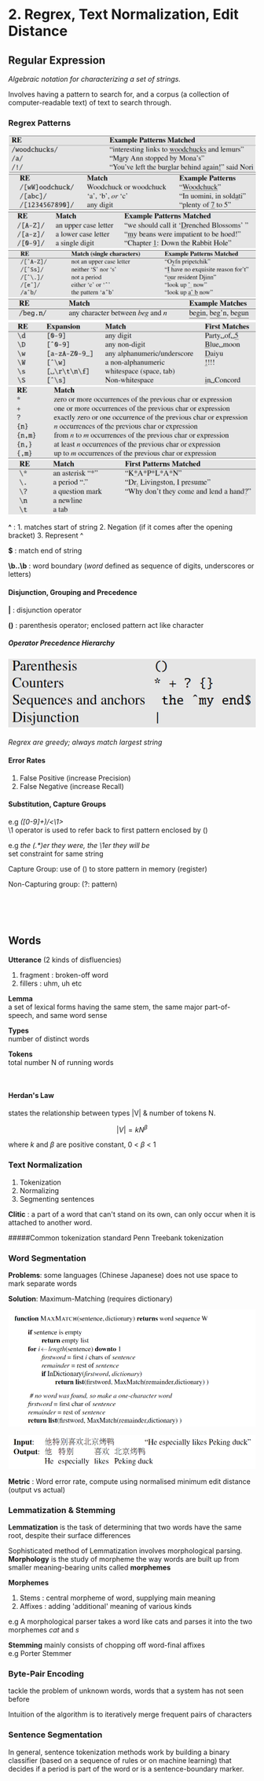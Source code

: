 
# 2. Regrex, Text Normalization, Edit Distance


## Regular Expression
_Algebraic notation for characterizing a set of strings._

Involves having a pattern to search for, and a corpus (a collection of computer-readable text) of text to search through.

### Regrex Patterns

![Regrex](img/regrex1.png "pattern1")
![Regrex](img/regrex2.png "pattern2")
![Regrex](img/regrex3.png "pattern3")
![Regrex](img/regrex4.png "pattern4")
![Regrex](img/regrex5.png "pattern5")
![Regrex](img/regrex6.png "pattern6")
![Regrex](img/regrex7.png "pattern7")
![Regrex](img/regrex8.png "pattern8")


**^** : 1. matches start of string
2. Negation (if it comes after the opening bracket)
3. Represent ^

**$** : match end of string

**\b..\b** : word boundary (*word* defined as sequence of digits, underscores or letters)

#### Disjunction, Grouping and Precedence

**|** : disjunction operator

**()** : parenthesis operator; enclosed pattern act like character

##### Operator Precedence Hierarchy
![Hierarchy](img/op_hierarchy.png "op")

_Regrex are greedy; always match largest string_

#### Error Rates
1. False Positive (increase Precision)
2. False Negative (increase Recall)


#### Substitution, Capture Groups
e.g _([0-9]+)/<\1>_<br>
\1 operator is used to refer back to first pattern enclosed by ()

e.g _the (.*)er they were, the \1er they will be_ <br>
set constraint for same string

Capture Group: use of () to store pattern in memory (register)

Non-Capturing group: (?: pattern)

<br>
<br>
<br>

## Words

**Utterance** (2 kinds of disfluencies)

1. fragment : broken-off word
2. fillers : uhm, uh etc


**Lemma** <br>
a set of lexical forms having the same stem, the same major part-of-speech, and same word sense

**Types**<br>
number of distinct words

**Tokens**<br>
total number N of running words

<br>


#### Herdan's Law
states the relationship between types |V| & number of tokens N.

$$|V| = kN^{\beta}$$

where $k$ and $\beta$ are positive constant, 0 < $\beta$ < 1


### Text Normalization

1. Tokenization
2. Normalizing
3. Segmenting sentences

**Clitic** : a part of a word that can't stand on its own, can only occur when it is attached to another word.

#####Common tokenization standard
Penn Treebank tokenization

### Word Segmentation
**Problems**: some languages (Chinese Japanese) does not use space to mark separate words

**Solution**: Maximum-Matching (requires dictionary)

![MaxMatch](img/maxmatch.png)

![MaxMatch](img/output_maxmatch.png)

**Metric** : Word error rate, compute using normalised minimum edit distance (output vs actual)

### Lemmatization & Stemming

**Lemmatization** is the task of determining that two words have the same root, despite their surface differences

Sophisticated method of Lemmatization involves morphological parsing.
**Morphology** is the study of
morpheme the way words are built up from smaller meaning-bearing units called **morphemes**

**Morphemes**
1. Stems : central morpheme of word, supplying main meaning
2. Affixes : adding 'additional' meaning of various kinds

e.g A morphological parser takes a word like cats and parses it into the two morphemes _cat_ and _s_

**Stemming**
mainly consists of chopping off word-final affixes
<br>
e.g Porter Stemmer

### Byte-Pair Encoding
tackle the problem of unknown words, words that a system has not seen before

Intuition of the algorithm is to iteratively merge frequent pairs of characters

### Sentence Segmentation
In general, sentence tokenization methods work by building a binary classifier (based on a sequence of rules or on machine learning) that decides if a period is part of the word or is a sentence-boundary marker.
